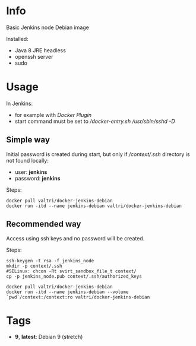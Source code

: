 # Info

Basic Jenkins node Debian image

Installed:

* Java 8 JRE headless
* openssh server
* sudo

# Usage

In Jenkins:

* for example with *Docker Plugin*
* start command must be set to */docker-entry.sh /usr/sbin/sshd -D*

## Simple way

Initial password is created during start, but only if */context/.ssh* directory is not found locally:

* user: **jenkins**
* password: **jenkins**

Steps:

    docker pull valtri/docker-jenkins-debian
    docker run -itd --name jenkins-debian valtri/docker-jenkins-debian

## Recommended way

Access using ssh keys and no password will be created.

Steps:

	ssh-keygen -t rsa -f jenkins_node
	mkdir -p context/.ssh
	#SELinux: chcon -Rt svirt_sandbox_file_t context/
	cp -p jenkins_node.pub context/.ssh/authorized_keys

    docker pull valtri/docker-jenkins-debian
    docker run -itd --name jenkins-debian --volume `pwd`/context:/context:ro valtri/docker-jenkins-debian

# Tags

* **9**, **latest**: Debian 9 (stretch)
